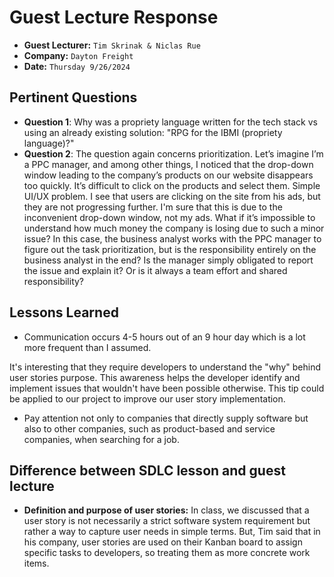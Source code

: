 # Guest Lecture Response
* **Guest Lecturer:** `Tim Skrinak & Niclas Rue`
* **Company:** `Dayton Freight`
* **Date:** `Thursday 9/26/2024`

## Pertinent Questions
* **Question 1**: Why was a propriety language written for the tech stack vs using an already existing solution: "RPG for the IBMI (propriety language)?"
* **Question 2**: The question again concerns prioritization.
Let’s imagine I’m a PPC manager, and among other things, I noticed that the drop-down window leading to the company’s products on our website disappears too quickly. It’s difficult to click on the products and select them. Simple UI/UX problem. I see that users are clicking on the site from his ads, but they are not progressing further. I'm sure that this is due to the inconvenient drop-down window, not my ads.
What if it’s impossible to understand how much money the company is losing due to such a minor issue?
In this case, the business analyst works with the PPC manager to figure out the task prioritization, but is the responsibility entirely on the business analyst in the end?
Is the manager simply obligated to report the issue and explain it? Or is it always a team effort and shared responsibility?


## Lessons Learned
* Communication occurs 4-5 hours out of an 9 hour day which is a lot more frequent than I assumed.

It's interesting that they require developers to understand the "why" behind user stories purpose. This awareness helps the developer identify and implement issues that wouldn't have been possible otherwise. This tip could be applied to our project to improve our user story implementation.

*  Pay attention not only to companies that directly supply software but also to other companies, such as product-based and service companies, when searching for a job.

## Difference between SDLC lesson and guest lecture
 * **Definition and purpose of user stories:** In class, we discussed that a user story is not necessarily a strict software system requirement but rather a way to capture user needs in simple terms.
   But, Tim said that in his  company, user stories are used on their Kanban board to assign specific tasks to developers, so treating them as more concrete work items.
